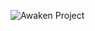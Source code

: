 ![Awaken Project](https://raw.githubusercontent.com/Project-Awaken/official_devices/12/banner/awaken_banner_v2.4.png "Awaken Project")
